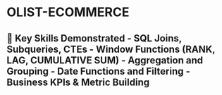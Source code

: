# OLIST-ECOMMERCE
## 🧠 Key Skills Demonstrated - SQL Joins, Subqueries, CTEs - Window Functions (RANK, LAG, CUMULATIVE SUM) - Aggregation and Grouping - Date Functions and Filtering - Business KPIs &amp; Metric Building
